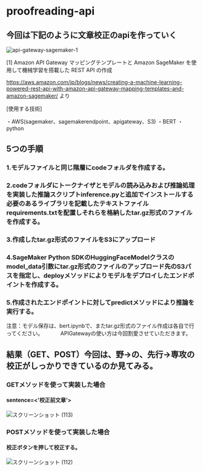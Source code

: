 # proofreading-api

## 今回は下記のように文章校正のapiを作っていく


![api-gateway-sagemaker-1](https://user-images.githubusercontent.com/62798122/184586514-fa11e494-1423-46bc-8952-29e3f6a44c38.gif)

[1] Amazon API Gateway マッピングテンプレートと Amazon SageMaker を使用して機械学習を搭載した REST API の作成　

https://aws.amazon.com/jp/blogs/news/creating-a-machine-learning-powered-rest-api-with-amazon-api-gateway-mapping-templates-and-amazon-sagemaker/
より

[使用する技術]

・AWS(sagemaker、sagemakerendpoint、apigateway、S3)
・BERT
・python

## 5つの手順

### 1.モデルファイルと同じ階層にcodeフォルダを作成する。

### 2.codeフォルダにトークナイザとモデルの読み込みおよび推論処理を実装した推論スクリプトinference.pyと追加でインストールする必要のあるライブラリを記載したテキストファイルrequirements.txtを配置しそれらを格納したtar.gz形式のファイルを作成する。

### 3.作成したtar.gz形式のファイルをS3にアップロード

### 4.SageMaker Python SDKのHuggingFaceModelクラスのmodel_data引数にtar.gz形式のファイルのアップロード先のS3パスを指定し、deployメソッドによりモデルをデプロイしたエンドポイントを作成する。

### 5.作成されたエンドポイントに対してpredictメソッドにより推論を実行する。

注意：モデル保存は、bert.ipynbで、またtar.gz形式のファイル作成は各自で行ってください。
　　　APIGatewayの使い方は今回割愛させていただきます。


## 結果（GET、POST）今回は、野→の、先行→専攻の校正がしっかりできているのか見てみる。

### GETメソッドを使って実装した場合

#### sentence=<'校正前文章'>

![スクリーンショット (113)](https://user-images.githubusercontent.com/62798122/185280305-bef6ebba-970c-4c9d-8021-acb8220a32c9.jpg)

### POSTメソッドを使って実装した場合

#### 校正ボタンを押して校正する。

![スクリーンショット (112)](https://user-images.githubusercontent.com/62798122/185280649-2a852c83-9ad3-4fed-b1b1-96d31524ed90.png)
